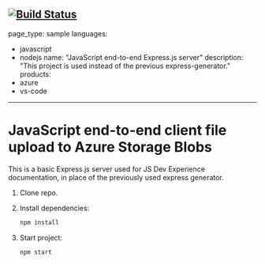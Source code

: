 [![Build Status](https://dev.azure.com/rahultiwari0931/pipeline%20tutorial/_apis/build/status/gyanex.js-e2e-express-server?branchName=main)](https://dev.azure.com/rahultiwari0931/pipeline%20tutorial/_build/latest?definitionId=1&branchName=main)
---
page_type: sample
languages:
- javascript
- nodejs
name: "JavaScript end-to-end Express.js server"
description: "This project is used instead of the previous express-generator."
products:
- azure
- vs-code
---

# JavaScript end-to-end client file upload to Azure Storage Blobs

This is a basic Express.js server used for JS Dev Experience documentation, in place of the previously used express generator. 

1. Clone repo.

1. Install dependencies: 

    ```bash
    npm install
    ```

1. Start project: 

    ```bash
    npm start
    ```
